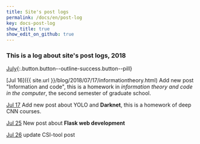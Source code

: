 ```yaml
---
title: Site's post logs
permalink: /docs/en/post-log
key: docs-post-log
show_title: true
show_edit_on_github: true
---
```


### This is a log about site's post logs, 2018

[July](#){:.button.button--outline-success.button--pill}

[Jul 16]({{ site.url }}/blog/2018/07/17/informationtheory.html) Add new post "Information and code", this is a homework in *information theory and code in the computer*, the second semester of graduate school.

[Jul 17]()  Add new post about YOLO and **Darknet**, this is a homework of deep CNN courses.

[Jul 25]()  New post about **Flask web development**

[Jul 26](https://www.weigao.cc/blog/2017/11/13/csitool.html) update CSI-tool post

<!--more-->